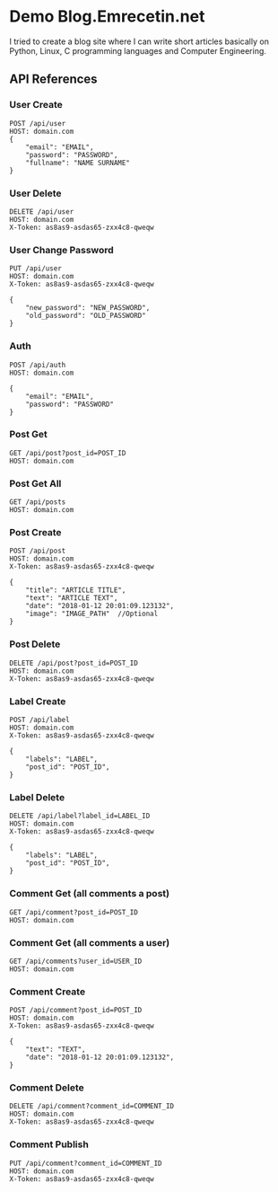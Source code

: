 ﻿


# Demo Blog.Emrecetin.net

I tried to create a blog site where I can write short articles basically on Python, Linux, C programming languages and Computer Engineering.


## API References

### User Create
```http
POST /api/user
HOST: domain.com
{
    "email": "EMAIL",
    "password": "PASSWORD",
    "fullname": "NAME SURNAME"
}
```

### User Delete
```http
DELETE /api/user
HOST: domain.com
X-Token: as8as9-asdas65-zxx4c8-qweqw

```

### User Change Password
```http
PUT /api/user
HOST: domain.com
X-Token: as8as9-asdas65-zxx4c8-qweqw

{
    "new_password": "NEW_PASSWORD",
    "old_password": "OLD_PASSWORD"
}
```

### Auth
```http
POST /api/auth
HOST: domain.com

{
    "email": "EMAIL",
    "password": "PASSWORD"
}
```

### Post Get
```http
GET /api/post?post_id=POST_ID
HOST: domain.com
```
### Post Get All
```http
GET /api/posts
HOST: domain.com
```

### Post Create
```http
POST /api/post
HOST: domain.com
X-Token: as8as9-asdas65-zxx4c8-qweqw

{
    "title": "ARTICLE TITLE",
    "text": "ARTICLE TEXT",
    "date": "2018-01-12 20:01:09.123132",
    "image": "IMAGE_PATH"  //Optional
}
```
### Post Delete
```http
DELETE /api/post?post_id=POST_ID
HOST: domain.com
X-Token: as8as9-asdas65-zxx4c8-qweqw
```
### Label Create
```http
POST /api/label
HOST: domain.com
X-Token: as8as9-asdas65-zxx4c8-qweqw

{
    "labels": "LABEL",
    "post_id": "POST_ID",
}

```
### Label Delete
```http
DELETE /api/label?label_id=LABEL_ID
HOST: domain.com
X-Token: as8as9-asdas65-zxx4c8-qweqw

{
    "labels": "LABEL",
    "post_id": "POST_ID",
}
```

### Comment Get (all comments a post)
```http
GET /api/comment?post_id=POST_ID
HOST: domain.com
```
### Comment Get (all comments a user)
```http
GET /api/comments?user_id=USER_ID
HOST: domain.com
```

### Comment Create
```http
POST /api/comment?post_id=POST_ID
HOST: domain.com
X-Token: as8as9-asdas65-zxx4c8-qweqw

{
    "text": "TEXT",
    "date": "2018-01-12 20:01:09.123132",
}
```
### Comment Delete
```http
DELETE /api/comment?comment_id=COMMENT_ID
HOST: domain.com
X-Token: as8as9-asdas65-zxx4c8-qweqw
```

### Comment Publish
```http
PUT /api/comment?comment_id=COMMENT_ID
HOST: domain.com
X-Token: as8as9-asdas65-zxx4c8-qweqw
```
